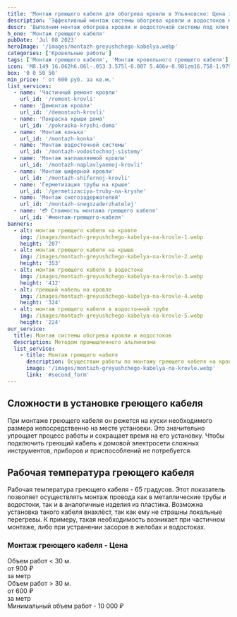 ```yaml
---
title: 'Монтаж греющего кабеля для обогрева кровли в Ульяновске: Цена за пог. м.'
description: 'Эффективный монтаж системы обогрева кровли и водостоков методом промышленного альпинизма. Цена от 600 руб. за м. Звоните!'
descr: 'Выполним монтаж обогрева кровли и водосточной системы под ключ.'
h_one: 'Монтаж греющего кабеля'
pubDate: 'Jul 08 2023'
heroImage: '/images/montazh-greyushchego-kabelya.webp'
categories: ['Кровельные работы']
tags: ['Монтаж греющего кабеля', 'Монтаж кровельного греющего кабеля']
icon: 'M8.149 16.062h6.06l-.053 3.575l-6.007 5.406v-8.981zm16.758-1.979L1 35.169L3.52 38l21.485-18.954L46.486 38L49 35.169L25.097 14.083L25 14l-.093.083z'
box: '0 0 50 50'
min_price: ' от 600 руб. за кв.м.'
list_services:
  - name: 'Частичный ремонт кровли'
    url_id: '/remont-krovli'
  - name: 'Демонтаж кровли'
    url_id: '/demontazh-krovli'
  - name: 'Покраска крыши дома'
    url_id: '/pokraska-kryshi-doma'
  - name: 'Монтаж конька'
    url_id: '/montazh-konka'
  - name: 'Монтаж водосточной системы'
    url_id: '/montazh-vodostochnoj-sistemy'
  - name: 'Монтаж наплавляемой кровли'
    url_id: '/montazh-naplavlyaemoj-krovli'
  - name: 'Монтаж шиферной кровли'
    url_id: '/montazh-shifernoj-krovli'
  - name: 'Герметизация трубы на крыше'
    url_id: '/germetizaciya-truby-na-kryshe'
  - name: 'Монтаж снегозадержателей'
    url_id: '/montazh-snegozaderzhatelej'
  - name: '💳 Стоимость монтажа греющего кабеля'
    url_id: '#монтаж-греющего-кабеля'
banners:
  - alt: монтаж греющего кабеля на кровле
    img: /images/montazh-greyushchego-kabelya-na-krovle-1.webp
    height: '207'
  - alt: монтаж греющего кабеля на крыше
    img: /images/montazh-greyushchego-kabelya-na-krovle-2.webp
    height: '353'
  - alt: монтаж греющего кабеля в водостоке
    img: /images/montazh-greyushchego-kabelya-na-krovle-3.webp
    height: '412'
  - alt: греющий кабель на кровле
    img: /images/montazh-greyushchego-kabelya-na-krovle-4.webp
    height: '324'
  - alt: монтаж греющего кабеля в водосточной трубе
    img: /images/montazh-greyushchego-kabelya-na-krovle-5.webp
    height: '224'
our_service:
  title: Монтаж системы обогрева кровли и водостоков
  description: Методом промышленного альпинизма
  list_service:
    - title: Монтаж греющего кабеля
      description: Осуществим работы по монтажу греющего кабеля на кровлю! Бригада с опытом работы в Ульяновске больше десяти лет!
      image: '/images/montazh-greyushchego-kabelya-na-krovle.webp'
      link: '#second_form'
---
```


## Сложности в установке греющего кабеля

При монтаже греющего кабеля он режется на куски необходимого размера непосредственно на месте установки. Это значительно упрощает процесс работы и сокращает время на его установку. Чтобы подключить греющий кабель к домовой электросети сложных инструментов, приборов и приспособлений не потребуется.

## Рабочая температура греющего кабеля

Рабочая температура греющего кабеля - 65 градусов. Этот показатель позволяет осуществлять монтаж провода как в металлические трубы и водостоки, так и в аналогичные изделия из пластика. Возможна установка такого кабеля внахлёст, так как ему не страшны локальные перегревы. К примеру, такая необходимость возникает при частичном монтаже, либо при устранении засоров в желобах и водостоках.

<div id="монтаж-греющего-кабеля" class="gradientBg mx-auto my-4 max-w-full rounded-xl p-14 text-center shadow-lg"><h3 class="flex justify-center px-4 pt-6 font-bold lg:text-xl"><div class="text-white">Монтаж греющего кабеля - Цена</div></h3><div class="flex flex-wrap justify-center gap-4 py-4"><div class="flex max-w-[350px] flex-col gap-2 rounded-xl bg-gray-200 bg-opacity-30 p-6 text-white shadow-md backdrop-blur-lg backdrop-filter"><div class="text-sm font-semibold">Объем работ &lt; 30 м.</div><div class="text-3xl font-semibold tracking-tight">от 900 ₽</div><div class="font-normal">за метр</div></div><div class="flex max-w-[500px] flex-col gap-2 rounded-xl bg-gray-200 bg-opacity-30 p-6 text-white shadow-md backdrop-blur-lg backdrop-filter"><div class="text-sm font-semibold">Объем работ &gt; 30 м.</div><div class="text-3xl font-semibold tracking-tight">от 600 ₽</div><div class="font-normal">за метр</div></div></div><div class="flex justify-center pb-6">Минимальный объем работ - 10 000 ₽</div></div>
